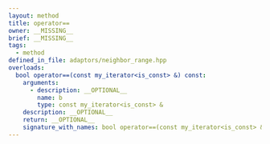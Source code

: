 ```yaml
---
layout: method
title: operator==
owner: __MISSING__
brief: __MISSING__
tags:
  - method
defined_in_file: adaptors/neighbor_range.hpp
overloads:
  bool operator==(const my_iterator<is_const> &) const:
    arguments:
      - description: __OPTIONAL__
        name: b
        type: const my_iterator<is_const> &
    description: __OPTIONAL__
    return: __OPTIONAL__
    signature_with_names: bool operator==(const my_iterator<is_const> & b) const
---
```


